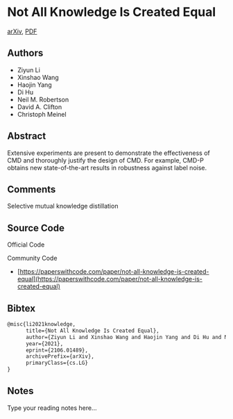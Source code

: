 
# Not All Knowledge Is Created Equal

[arXiv](https://arxiv.org/abs/2106.01489), [PDF](https://arxiv.org/pdf/2106.01489.pdf)

## Authors

- Ziyun Li
- Xinshao Wang
- Haojin Yang
- Di Hu
- Neil M. Robertson
- David A. Clifton
- Christoph Meinel

## Abstract

Extensive experiments are present to demonstrate the effectiveness of CMD and thoroughly justify the design of CMD. For example, CMD-P obtains new state-of-the-art results in robustness against label noise.

## Comments

Selective mutual knowledge distillation

## Source Code

Official Code



Community Code

- [https://paperswithcode.com/paper/not-all-knowledge-is-created-equal](https://paperswithcode.com/paper/not-all-knowledge-is-created-equal)

## Bibtex

```tex
@misc{li2021knowledge,
      title={Not All Knowledge Is Created Equal}, 
      author={Ziyun Li and Xinshao Wang and Haojin Yang and Di Hu and Neil M. Robertson and David A. Clifton and Christoph Meinel},
      year={2021},
      eprint={2106.01489},
      archivePrefix={arXiv},
      primaryClass={cs.LG}
}
```

## Notes

Type your reading notes here...

